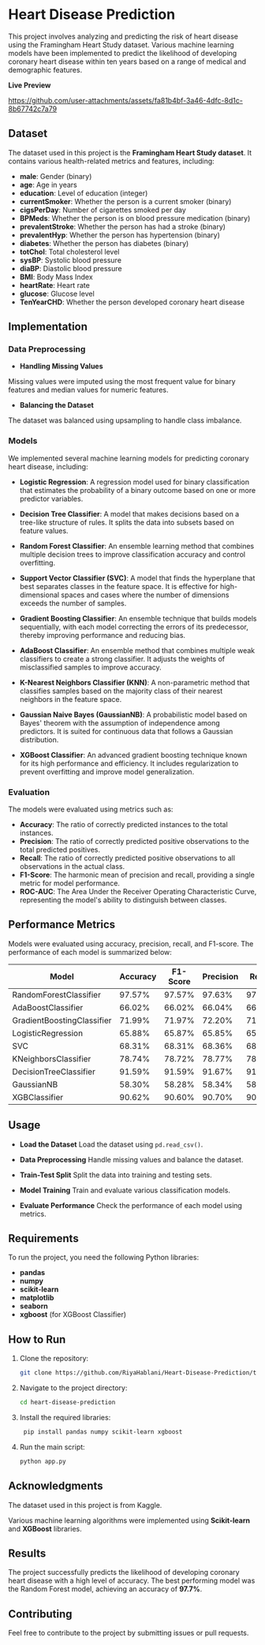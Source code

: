 # Heart Disease Prediction

This project involves analyzing and predicting the risk of heart disease using the Framingham Heart Study dataset. Various machine learning models have been implemented to predict the likelihood of developing coronary heart disease within ten years based on a range of medical and demographic features.

**Live Preview**

https://github.com/user-attachments/assets/fa81b4bf-3a46-4dfc-8d1c-8b67742c7a79

## Dataset

The dataset used in this project is the **Framingham Heart Study dataset**. It contains various health-related metrics and features, including:

- **male**: Gender (binary)
- **age**: Age in years
- **education**: Level of education (integer)
- **currentSmoker**: Whether the person is a current smoker (binary)
- **cigsPerDay**: Number of cigarettes smoked per day
- **BPMeds**: Whether the person is on blood pressure medication (binary)
- **prevalentStroke**: Whether the person has had a stroke (binary)
- **prevalentHyp**: Whether the person has hypertension (binary)
- **diabetes**: Whether the person has diabetes (binary)
- **totChol**: Total cholesterol level
- **sysBP**: Systolic blood pressure
- **diaBP**: Diastolic blood pressure
- **BMI**: Body Mass Index
- **heartRate**: Heart rate
- **glucose**: Glucose level
- **TenYearCHD**: Whether the person developed coronary heart disease

## Implementation

### Data Preprocessing

- **Handling Missing Values**

Missing values were imputed using the most frequent value for binary features and median values for numeric features.

- **Balancing the Dataset**

The dataset was balanced using upsampling to handle class imbalance.

### Models

We implemented several machine learning models for predicting coronary heart disease, including:

- **Logistic Regression**: A regression model used for binary classification that estimates the probability of a binary outcome based on one or more predictor variables.

- **Decision Tree Classifier**: A model that makes decisions based on a tree-like structure of rules. It splits the data into subsets based on feature values.

- **Random Forest Classifier**: An ensemble learning method that combines multiple decision trees to improve classification accuracy and control overfitting.

- **Support Vector Classifier (SVC)**: A model that finds the hyperplane that best separates classes in the feature space. It is effective for high-dimensional spaces and cases where the number of dimensions exceeds the number of samples.

- **Gradient Boosting Classifier**: An ensemble technique that builds models sequentially, with each model correcting the errors of its predecessor, thereby improving performance and reducing bias.

- **AdaBoost Classifier**: An ensemble method that combines multiple weak classifiers to create a strong classifier. It adjusts the weights of misclassified samples to improve accuracy.

- **K-Nearest Neighbors Classifier (KNN)**: A non-parametric method that classifies samples based on the majority class of their nearest neighbors in the feature space.

- **Gaussian Naive Bayes (GaussianNB)**: A probabilistic model based on Bayes' theorem with the assumption of independence among predictors. It is suited for continuous data that follows a Gaussian distribution.

- **XGBoost Classifier**: An advanced gradient boosting technique known for its high performance and efficiency. It includes regularization to prevent overfitting and improve model generalization.

### Evaluation

The models were evaluated using metrics such as:

- **Accuracy**: The ratio of correctly predicted instances to the total instances.
- **Precision**: The ratio of correctly predicted positive observations to the total predicted positives.
- **Recall**: The ratio of correctly predicted positive observations to all observations in the actual class.
- **F1-Score**: The harmonic mean of precision and recall, providing a single metric for model performance.
- **ROC-AUC**: The Area Under the Receiver Operating Characteristic Curve, representing the model's ability to distinguish between classes.

## Performance Metrics

Models were evaluated using accuracy, precision, recall, and F1-score. The performance of each model is summarized below:

| Model                    | Accuracy | F1-Score | Precision | Recall |
|--------------------------|----------|----------|-----------|--------|
| RandomForestClassifier   | 97.57%   | 97.57%   | 97.63%    | 97.57% |
| AdaBoostClassifier       | 66.02%   | 66.02%   | 66.04%    | 66.02% |
| GradientBoostingClassifier | 71.99%   | 71.97%   | 72.20%    | 71.99% |
| LogisticRegression       | 65.88%   | 65.87%   | 65.85%    | 65.88% |
| SVC                      | 68.31%   | 68.31%   | 68.36%    | 68.31% |
| KNeighborsClassifier     | 78.74%   | 78.72%   | 78.77%    | 78.74% |
| DecisionTreeClassifier   | 91.59%   | 91.59%   | 91.67%    | 91.59% |
| GaussianNB               | 58.30%   | 58.28%   | 58.34%    | 58.30% |
| XGBClassifier            | 90.62%   | 90.60%   | 90.70%    | 90.62% |

## Usage

- **Load the Dataset**
Load the dataset using `pd.read_csv()`.

- **Data Preprocessing**
Handle missing values and balance the dataset.

- **Train-Test Split**
Split the data into training and testing sets.

- **Model Training**
Train and evaluate various classification models.

- **Evaluate Performance**
Check the performance of each model using metrics.

## Requirements

To run the project, you need the following Python libraries:

- **pandas**
- **numpy**
- **scikit-learn**
- **matplotlib**
- **seaborn**
- **xgboost** (for XGBoost Classifier)

## How to Run

1. Clone the repository:

    ```bash
    git clone https://github.com/RiyaHablani/Heart-Disease-Prediction/tree/master.git
    ```

2. Navigate to the project directory:

    ```bash
    cd heart-disease-prediction
    ```

3. Install the required libraries:

    ```bash
     pip install pandas numpy scikit-learn xgboost
    ```

4. Run the main script:

    ```bash
    python app.py
    ```
## Acknowledgments

The dataset used in this project is from Kaggle.

Various machine learning algorithms were implemented using **Scikit-learn** and **XGBoost** libraries.

## Results

The project successfully predicts the likelihood of developing coronary heart disease with a high level of accuracy. The best performing model was the Random Forest model, achieving an accuracy of **97.7%**.

## Contributing

Feel free to contribute to the project by submitting issues or pull requests. 
